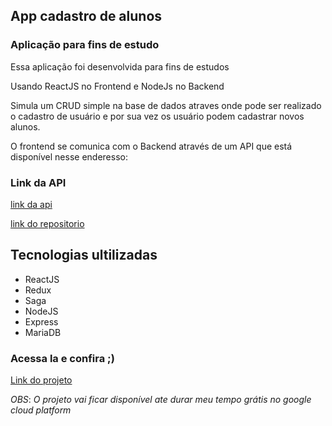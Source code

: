 ## App cadastro de alunos
### Aplicação para fins de estudo

Essa aplicação foi desenvolvida para fins de estudos

Usando ReactJS no Frontend e NodeJs no Backend

Simula um CRUD simple na base de dados atraves onde pode ser realizado
o cadastro de usuário e por sua vez os usuário podem cadastrar novos alunos.

O frontend se comunica com o Backend através de um API que está disponível nesse enderesso:

### Link da API
[link da api](https://apiescola.luckwebdeveloper.tech/)

[link do repositorio](https://github.com/JuniorPaula/api-escola)

## Tecnologias ultilizadas

* ReactJS
* Redux
* Saga
* NodeJS
* Express
* MariaDB

### Acessa la e confira ;)

[Link do projeto](https://escola.luckwebdeveloper.tech)

*OBS*: _O projeto vai ficar disponível ate durar meu tempo grátis no google cloud platform_

